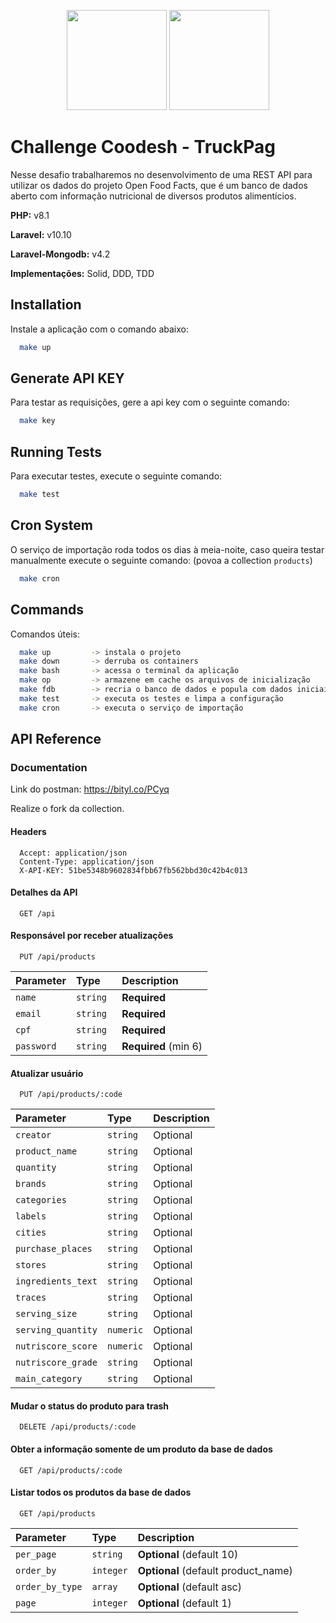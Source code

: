<p align="center">
<a href="https://coodesh.com/" target="_blank">
<img src="https://hipsters.jobs/files/pictures/Coodesh-Logo-Vertical.png" width="160"></a>
<a href="https://www.truckpag.com.br/" target="_blank">
<img src="https://lp.truckpag.com.br/wp-content/uploads/2021/12/icone-linktree.png" width="160"></a>
</p>

# Challenge Coodesh - TruckPag

Nesse desafio trabalharemos no desenvolvimento de uma REST API para utilizar os dados do projeto Open Food Facts, que é um banco de dados aberto com informação nutricional de diversos produtos alimentícios.

**PHP:** v8.1

**Laravel:** v10.10

**Laravel-Mongodb:** v4.2

**Implementações:** Solid, DDD, TDD

## Installation

Instale a aplicação com o comando abaixo:

```bash
  make up
```

## Generate API KEY

Para testar as requisições, gere a api key com o seguinte comando:

```bash
  make key
```

## Running Tests

Para executar testes, execute o seguinte comando:

```bash
  make test
```

## Cron System

O serviço de importação roda todos os dias à meia-noite,
caso queira testar manualmente execute o seguinte comando:
(povoa a collection `products`)

```bash
  make cron
```

## Commands

Comandos úteis:

```bash
  make up         -> instala o projeto
  make down       -> derruba os containers
  make bash       -> acessa o terminal da aplicação
  make op         -> armazene em cache os arquivos de inicialização
  make fdb        -> recria o banco de dados e popula com dados iniciais
  make test       -> executa os testes e limpa a configuração
  make cron       -> executa o serviço de importação
```

## API Reference

### Documentation

Link do postman: https://bityl.co/PCyq

Realize o fork da collection.

#### Headers

```:
  Accept: application/json
  Content-Type: application/json
  X-API-KEY: 51be5348b9602834fbb67fb562bbd30c42b4c013
```

#### Detalhes da API

```http
  GET /api
```

#### Responsável por receber atualizações

```http
  PUT /api/products
```

| Parameter  | Type      | Description          |
| :--------- | :-------- | :------------------- |
| `name`     | `string`  | **Required**         |
| `email`    | `string`  | **Required**         |
| `cpf`      | `string ` | **Required**         |
| `password` | `string ` | **Required** (min 6) |

#### Atualizar usuário

```http
  PUT /api/products/:code
```

| Parameter          | Type      | Description |
| :----------------- | :-------- | :---------- |
| `creator`          | `string`  | Optional    |
| `product_name`     | `string`  | Optional    |
| `quantity`         | `string`  | Optional    |
| `brands`           | `string`  | Optional    |
| `categories`       | `string`  | Optional    |
| `labels`           | `string`  | Optional    |
| `cities`           | `string`  | Optional    |
| `purchase_places`  | `string`  | Optional    |
| `stores`           | `string`  | Optional    |
| `ingredients_text` | `string`  | Optional    |
| `traces`           | `string`  | Optional    |
| `serving_size`     | `string`  | Optional    |
| `serving_quantity` | `numeric` | Optional    |
| `nutriscore_score` | `numeric` | Optional    |
| `nutriscore_grade` | `string`  | Optional    |
| `main_category`    | `string`  | Optional    |

#### Mudar o status do produto para trash

```http
  DELETE /api/products/:code
```

#### Obter a informação somente de um produto da base de dados

```http
  GET /api/products/:code
```

#### Listar todos os produtos da base de dados

```http
  GET /api/products
```

| Parameter       | Type      | Description                         |
| :-------------- | :-------- | :---------------------------------- |
| `per_page`      | `string`  | **Optional** (default 10)           |
| `order_by`      | `integer` | **Optional** (default product_name) |
| `order_by_type` | `array`   | **Optional** (default asc)          |
| `page`          | `integer` | **Optional** (default 1)            |
